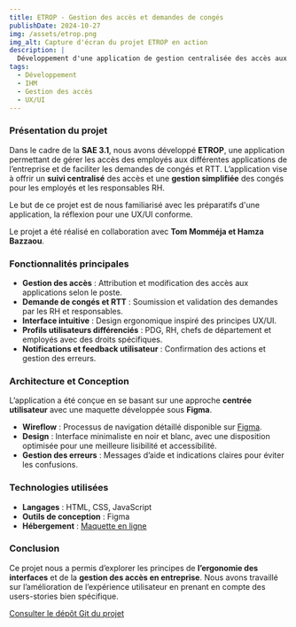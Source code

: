 ```yaml
---
title: ETROP - Gestion des accès et demandes de congés  
publishDate: 2024-10-27  
img: /assets/etrop.png  
img_alt: Capture d'écran du projet ETROP en action  
description: |
  Développement d'une application de gestion centralisée des accès aux applications d'entreprise et des demandes de congés.
tags:
  - Développement
  - IHM
  - Gestion des accès
  - UX/UI
---
```


### Présentation du projet  

Dans le cadre de la **SAE 3.1**, nous avons développé **ETROP**, une application permettant de gérer les accès des employés aux différentes applications de l’entreprise et de faciliter les demandes de congés et RTT. L’application vise à offrir un **suivi centralisé** des accès et une **gestion simplifiée** des congés pour les employés et les responsables RH.  

Le but de ce projet est de nous familiarisé avec les préparatifs d'une application, la réflexion pour une UX/UI conforme.

Le projet a été réalisé en collaboration avec **Tom Momméja et Hamza Bazzaou**.  

### Fonctionnalités principales  

- **Gestion des accès** : Attribution et modification des accès aux applications selon le poste.  
- **Demande de congés et RTT** : Soumission et validation des demandes par les RH et responsables.  
- **Interface intuitive** : Design ergonomique inspiré des principes UX/UI.  
- **Profils utilisateurs différenciés** : PDG, RH, chefs de département et employés avec des droits spécifiques.  
- **Notifications et feedback utilisateur** : Confirmation des actions et gestion des erreurs.  

### Architecture et Conception  

L’application a été conçue en se basant sur une approche **centrée utilisateur** avec une maquette développée sous **Figma**.  

- **Wireflow** : Processus de navigation détaillé disponible sur [Figma](https://www.figma.com/design/lXIa8iZTNxAJoSPUdtxBQq/Pré-Projet).  
- **Design** : Interface minimaliste en noir et blanc, avec une disposition optimisée pour une meilleure lisibilité et accessibilité.  
- **Gestion des erreurs** : Messages d’aide et indications claires pour éviter les confusions.  

### Technologies utilisées  

- **Langages** : HTML, CSS, JavaScript  
- **Outils de conception** : Figma  
- **Hébergement** : [Maquette en ligne](https://dwarves.iut-fbleau.fr/~topb/Maquette/)  

### Conclusion  

Ce projet nous a permis d’explorer les principes de **l’ergonomie des interfaces** et de la **gestion des accès en entreprise**. Nous avons travaillé sur l’amélioration de l’expérience utilisateur en prenant en compte des users-stories bien spécifique. 

[Consulter le dépôt Git du projet](https://github.com/bamba131/MaquetteWeb)  
